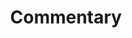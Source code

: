 ---
title: Commentary
score: Three Social Projects (1963)
artist: Jackson Mac Low
order: 71
layout: essay
toc: false
menu: false
contributor:
  - id: jhicks
---
